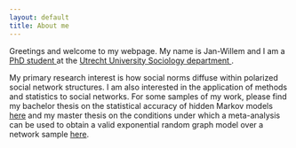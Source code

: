 ```yaml
---
layout: default
title: About me
---
```

Greetings and welcome to my webpage. My name is Jan-Willem and I am a <a href="https://www.uu.nl/staff/JGSimons"> PhD student </a> at the <a href="https://www.uu.nl/en"> Utrecht University Sociology department </a>.    

My primary research interest is how social norms diffuse within polarized social network structures. I am also interested in the application of methods and statistics to social networks. For some samples of my work, please find my bachelor thesis on the statistical accuracy of hidden Markov models <a href="https://github.com/jwgsim/Bachelor-Thesis-Research-Archive"> here</a> and my master thesis on the conditions under which a meta-analysis can be used to obtain a valid exponential random graph model over a network sample <a href="https://github.com/jwgsim/Master-Thesis-Research-Archive"> here</a>. 


